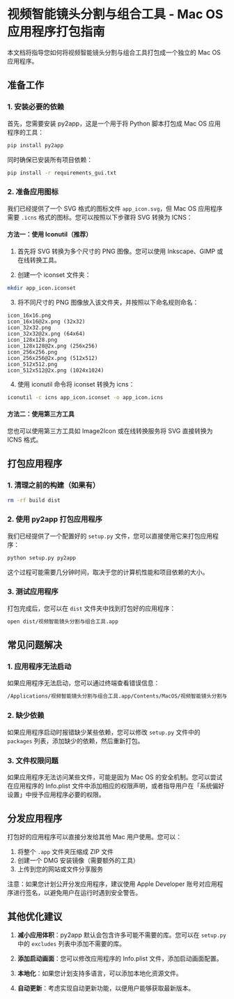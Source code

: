 # 视频智能镜头分割与组合工具 - Mac OS 应用程序打包指南

本文档将指导您如何将视频智能镜头分割与组合工具打包成一个独立的 Mac OS 应用程序。

## 准备工作

### 1. 安装必要的依赖

首先，您需要安装 py2app，这是一个用于将 Python 脚本打包成 Mac OS 应用程序的工具：

```bash
pip install py2app
```

同时确保已安装所有项目依赖：

```bash
pip install -r requirements_gui.txt
```

### 2. 准备应用图标

我们已经提供了一个 SVG 格式的图标文件 `app_icon.svg`，但 Mac OS 应用程序需要 `.icns` 格式的图标。您可以按照以下步骤将 SVG 转换为 ICNS：

#### 方法一：使用 Iconutil（推荐）

1. 首先将 SVG 转换为多个尺寸的 PNG 图像。您可以使用 Inkscape、GIMP 或在线转换工具。

2. 创建一个 iconset 文件夹：

```bash
mkdir app_icon.iconset
```

3. 将不同尺寸的 PNG 图像放入该文件夹，并按照以下命名规则命名：

```
icon_16x16.png
icon_16x16@2x.png (32x32)
icon_32x32.png
icon_32x32@2x.png (64x64)
icon_128x128.png
icon_128x128@2x.png (256x256)
icon_256x256.png
icon_256x256@2x.png (512x512)
icon_512x512.png
icon_512x512@2x.png (1024x1024)
```

4. 使用 iconutil 命令将 iconset 转换为 icns：

```bash
iconutil -c icns app_icon.iconset -o app_icon.icns
```

#### 方法二：使用第三方工具

您也可以使用第三方工具如 Image2Icon 或在线转换服务将 SVG 直接转换为 ICNS 格式。

## 打包应用程序

### 1. 清理之前的构建（如果有）

```bash
rm -rf build dist
```

### 2. 使用 py2app 打包应用程序

我们已经提供了一个配置好的 `setup.py` 文件，您可以直接使用它来打包应用程序：

```bash
python setup.py py2app
```

这个过程可能需要几分钟时间，取决于您的计算机性能和项目依赖的大小。

### 3. 测试应用程序

打包完成后，您可以在 `dist` 文件夹中找到打包好的应用程序：

```bash
open dist/视频智能镜头分割与组合工具.app
```

## 常见问题解决

### 1. 应用程序无法启动

如果应用程序无法启动，您可以通过终端查看错误信息：

```bash
/Applications/视频智能镜头分割与组合工具.app/Contents/MacOS/视频智能镜头分割与组合工具
```

### 2. 缺少依赖

如果应用程序启动时报错缺少某些依赖，您可以修改 `setup.py` 文件中的 `packages` 列表，添加缺少的依赖，然后重新打包。

### 3. 文件权限问题

如果应用程序无法访问某些文件，可能是因为 Mac OS 的安全机制。您可以尝试在应用程序的 Info.plist 文件中添加相应的权限声明，或者指导用户在「系统偏好设置」中授予应用程序必要的权限。

## 分发应用程序

打包好的应用程序可以直接分发给其他 Mac 用户使用。您可以：

1. 将整个 `.app` 文件夹压缩成 ZIP 文件
2. 创建一个 DMG 安装镜像（需要额外的工具）
3. 上传到您的网站或文件分享服务

注意：如果您计划公开分发应用程序，建议使用 Apple Developer 账号对应用程序进行签名，以避免用户在运行时遇到安全警告。

## 其他优化建议

1. **减小应用体积**：py2app 默认会包含许多可能不需要的库。您可以在 `setup.py` 中的 `excludes` 列表中添加不需要的库。

2. **添加启动画面**：您可以修改应用程序的 Info.plist 文件，添加启动画面配置。

3. **本地化**：如果您计划支持多语言，可以添加本地化资源文件。

4. **自动更新**：考虑实现自动更新功能，以便用户能够获取最新版本。